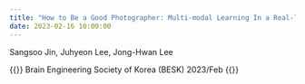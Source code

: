 ```yaml
---
title: "How to Be a Good Photographer: Multi-modal Learning In a Real-life Environment"
date: 2023-02-16 10:00:00
---
```


Sangsoo Jin, Juhyeon Lee, Jong-Hwan Lee

{{<format bright-green>}}
Brain Engineering Society of Korea (BESK) 2023/Feb
{{</format>}}
